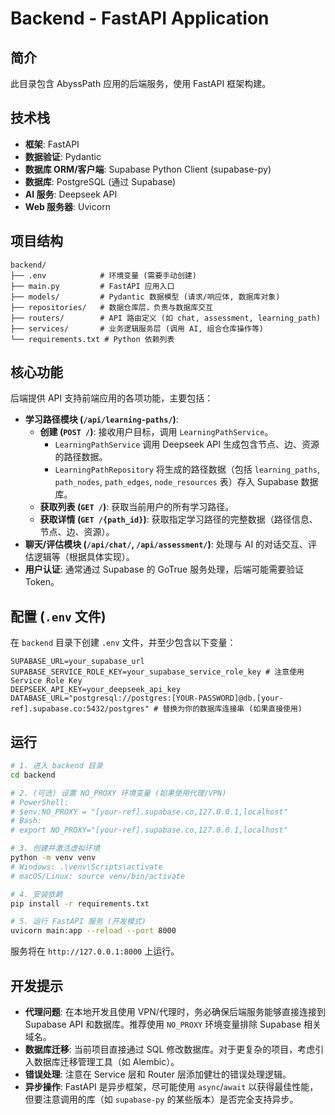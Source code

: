# Backend - FastAPI Application

## 简介
此目录包含 AbyssPath 应用的后端服务，使用 FastAPI 框架构建。

## 技术栈
- **框架**: FastAPI
- **数据验证**: Pydantic
- **数据库 ORM/客户端**: Supabase Python Client (supabase-py)
- **数据库**: PostgreSQL (通过 Supabase)
- **AI 服务**: Deepseek API
- **Web 服务器**: Uvicorn

## 项目结构
```
backend/
├── .env            # 环境变量 (需要手动创建)
├── main.py         # FastAPI 应用入口
├── models/         # Pydantic 数据模型 (请求/响应体, 数据库对象)
├── repositories/   # 数据仓库层，负责与数据库交互
├── routers/        # API 路由定义 (如 chat, assessment, learning_path)
├── services/       # 业务逻辑服务层 (调用 AI, 组合仓库操作等)
└── requirements.txt # Python 依赖列表
```

## 核心功能
后端提供 API 支持前端应用的各项功能，主要包括：

- **学习路径模块 (`/api/learning-paths/`)**:
    - **创建 (`POST /`)**: 接收用户目标，调用 `LearningPathService`。
        - `LearningPathService` 调用 Deepseek API 生成包含节点、边、资源的路径数据。
        - `LearningPathRepository` 将生成的路径数据（包括 `learning_paths`, `path_nodes`, `path_edges`, `node_resources` 表）存入 Supabase 数据库。
    - **获取列表 (`GET /`)**: 获取当前用户的所有学习路径。
    - **获取详情 (`GET /{path_id}`)**: 获取指定学习路径的完整数据（路径信息、节点、边、资源）。
- **聊天/评估模块 (`/api/chat/`, `/api/assessment/`)**: 处理与 AI 的对话交互、评估逻辑等（根据具体实现）。
- **用户认证**: 通常通过 Supabase 的 GoTrue 服务处理，后端可能需要验证 Token。

## 配置 (`.env` 文件)
在 `backend` 目录下创建 `.env` 文件，并至少包含以下变量：
```
SUPABASE_URL=your_supabase_url
SUPABASE_SERVICE_ROLE_KEY=your_supabase_service_role_key # 注意使用 Service Role Key
DEEPSEEK_API_KEY=your_deepseek_api_key
DATABASE_URL="postgresql://postgres:[YOUR-PASSWORD]@db.[your-ref].supabase.co:5432/postgres" # 替换为你的数据库连接串 (如果直接使用)
```

## 运行
```bash
# 1. 进入 backend 目录
cd backend

# 2. (可选) 设置 NO_PROXY 环境变量 (如果使用代理/VPN)
# PowerShell:
# $env:NO_PROXY = "[your-ref].supabase.co,127.0.0.1,localhost"
# Bash:
# export NO_PROXY="[your-ref].supabase.co,127.0.0.1,localhost"

# 3. 创建并激活虚拟环境
python -m venv venv
# Windows: .\venv\Scripts\activate
# macOS/Linux: source venv/bin/activate

# 4. 安装依赖
pip install -r requirements.txt

# 5. 运行 FastAPI 服务 (开发模式)
uvicorn main:app --reload --port 8000
```
服务将在 `http://127.0.0.1:8000` 上运行。

## 开发提示
- **代理问题**: 在本地开发且使用 VPN/代理时，务必确保后端服务能够直接连接到 Supabase API 和数据库。推荐使用 `NO_PROXY` 环境变量排除 Supabase 相关域名。
- **数据库迁移**: 当前项目直接通过 SQL 修改数据库。对于更复杂的项目，考虑引入数据库迁移管理工具（如 Alembic）。
- **错误处理**: 注意在 Service 层和 Router 层添加健壮的错误处理逻辑。
- **异步操作**: FastAPI 是异步框架，尽可能使用 `async`/`await` 以获得最佳性能，但要注意调用的库（如 `supabase-py` 的某些版本）是否完全支持异步。 